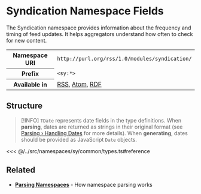 # Syndication Namespace Fields

The Syndication namespace provides information about the frequency and timing of feed updates. It helps aggregators understand how often to check for new content.

<table>
  <tbody>
    <tr>
      <th>Namespace URI</th>
      <td><code>http://purl.org/rss/1.0/modules/syndication/</code></td>
    </tr>
    <tr>
      <th>Prefix</th>
      <td><code>&lt;sy:*&gt;</code></td>
    </tr>
    <tr>
      <th>Available in</th>
      <td>
        <a href="/reference/feeds/rss">RSS</a>,
        <a href="/reference/feeds/atom">Atom</a>,
        <a href="/reference/feeds/rdf">RDF</a>
      </td>
    </tr>
  </tbody>
</table>

## Structure

> [!INFO]
> `TDate` represents date fields in the type definitions. When **parsing**, dates are returned as strings in their original format (see [Parsing › Handling Dates](/parsing/dates) for more details). When **generating**, dates should be provided as JavaScript `Date` objects.

<<< @/../src/namespaces/sy/common/types.ts#reference

## Related

- **[Parsing Namespaces](/parsing/namespaces)** - How namespace parsing works
